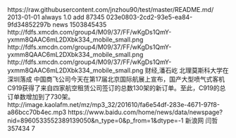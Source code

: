 <?xml version="1.0" encoding="UTF-8"?>
<urlset>
    <url>
        <loc>https://raw.githubusercontent.com/jnzhou90/test/master/README.md/</loc>
        <lastmod>2013-01-01</lastmod>        
        <changefreq>always</changefreq>        
        <priority>1.0</priority>        
        <data>        
            <display>            
                <action>add</action>                
                <source_id>87345</source_id>                
                <source_name>023e0803-2cd2-93e5-ea84-9fd34852297b</source_name>                
                <source_type>news</source_type>                
                <update_time>1503845435</update_time>                
                <cover_url_small>http://fdfs.xmcdn.com/group4/M09/37/FF/wKgDs1QmY-yxmm8QAAC6mL2DXbk334_mobile_small.png</cover_url_small>                
                <cover_url_middle>http://fdfs.xmcdn.com/group4/M09/37/FF/wKgDs1QmY-yxmm8QAAC6mL2DXbk334_mobile_small.png</cover_url_middle>                
                <cover_url_large>http://fdfs.xmcdn.com/group4/M09/37/FF/wKgDs1QmY-yxmm8QAAC6mL2DXbk334_mobile_small.png</cover_url_large>                
                <tags>财经,潘石屹</tags>                
                <title>北理莫斯科大学在深圳落成</title>                
                <abstract>北理莫斯科大学在深圳落成</abstract>                
                <content>中国商飞公司今天在第17届北京国际航展上宣布，国产大型喷气式客机C919获得了来自四家航空租赁公司签订的总数130架的新订单。至此，C919的总订单数增加到了730架。</content>                
                <play_url>http://image.kaolafm.net/mz/mp3_32/201610/fa6e54df-283e-4671-97f8-a86bcc70b4ec.mp3</play_url>                
                <url>https://www.baidu.com/home/news/data/newspage?nid=8960533552389139050&amp;n_type=0&amp;p_from=1&amp;dtype=-1</url>                
                <source>新浪网</source>               
                <editor>闫哲</editor>                
                <play_count>357434</play_count>               
                <hot>7</hot>                
            </display>
        </data>
    </url>
</urlset>
